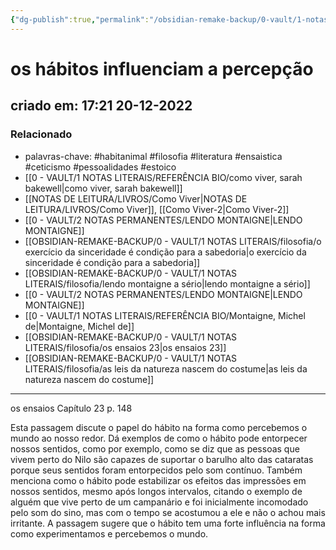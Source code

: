 ```yaml
---
{"dg-publish":true,"permalink":"/obsidian-remake-backup/0-vault/1-notas-literais/filosofia/os-habitos-influenciam-a-percepcao/","tags":["habitanimal","filosofia","literatura","ensaistica","ceticismo","pessoalidades","estoico"],"dgHomeLink":true,"dgShowLocalGraph":true,"dgShowFileTree":true,"noteIcon":""}
---
```


# os hábitos influenciam a percepção
## criado em: 17:21 20-12-2022

### Relacionado
- palavras-chave: #habitanimal #filosofia #literatura #ensaistica #ceticismo #pessoalidades #estoico
- [[0 - VAULT/1 NOTAS LITERAIS/REFERÊNCIA BIO/como viver, sarah bakewell\|como viver, sarah bakewell]]
- [[NOTAS DE LEITURA/LIVROS/Como Viver\|NOTAS DE LEITURA/LIVROS/Como Viver]], [[Como Viver-2\|Como Viver-2]]
- [[0 - VAULT/2 NOTAS PERMANENTES/LENDO MONTAIGNE\|LENDO MONTAIGNE]]
- [[OBSIDIAN-REMAKE-BACKUP/0 - VAULT/1 NOTAS LITERAIS/filosofia/o exercício da sinceridade é condição para a sabedoria\|o exercício da sinceridade é condição para a sabedoria]]
- [[OBSIDIAN-REMAKE-BACKUP/0 - VAULT/1 NOTAS LITERAIS/filosofia/lendo montaigne a sério\|lendo montaigne a sério]]
- [[0 - VAULT/2 NOTAS PERMANENTES/LENDO MONTAIGNE\|LENDO MONTAIGNE]]
- [[0 - VAULT/1 NOTAS LITERAIS/REFERÊNCIA BIO/Montaigne, Michel de\|Montaigne, Michel de]]
- [[OBSIDIAN-REMAKE-BACKUP/0 - VAULT/1 NOTAS LITERAIS/filosofia/os ensaios 23\|os ensaios 23]]
- [[OBSIDIAN-REMAKE-BACKUP/0 - VAULT/1 NOTAS LITERAIS/filosofia/as leis da natureza nascem do costume\|as leis da natureza nascem do costume]]

---
os ensaios
Capítulo 23
p. 148

Esta passagem discute o papel do hábito na forma como percebemos o mundo ao nosso redor. Dá exemplos de como o hábito pode entorpecer nossos sentidos, como por exemplo, como se diz que as pessoas que vivem perto do Nilo são capazes de suportar o barulho alto das cataratas porque seus sentidos foram entorpecidos pelo som contínuo. Também menciona como o hábito pode estabilizar os efeitos das impressões em nossos sentidos, mesmo após longos intervalos, citando o exemplo de alguém que vive perto de um campanário e foi inicialmente incomodado pelo som do sino, mas com o tempo se acostumou a ele e não o achou mais irritante. A passagem sugere que o hábito tem uma forte influência na forma como experimentamos e percebemos o mundo.